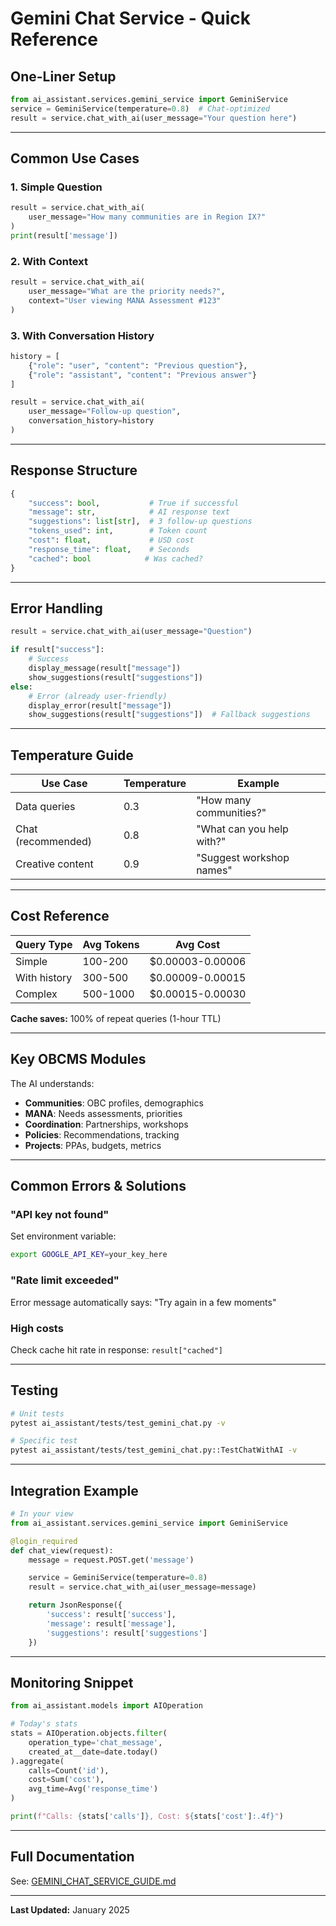 # Gemini Chat Service - Quick Reference

## One-Liner Setup

```python
from ai_assistant.services.gemini_service import GeminiService
service = GeminiService(temperature=0.8)  # Chat-optimized
result = service.chat_with_ai(user_message="Your question here")
```

---

## Common Use Cases

### 1. Simple Question
```python
result = service.chat_with_ai(
    user_message="How many communities are in Region IX?"
)
print(result['message'])
```

### 2. With Context
```python
result = service.chat_with_ai(
    user_message="What are the priority needs?",
    context="User viewing MANA Assessment #123"
)
```

### 3. With Conversation History
```python
history = [
    {"role": "user", "content": "Previous question"},
    {"role": "assistant", "content": "Previous answer"}
]

result = service.chat_with_ai(
    user_message="Follow-up question",
    conversation_history=history
)
```

---

## Response Structure

```python
{
    "success": bool,           # True if successful
    "message": str,            # AI response text
    "suggestions": list[str],  # 3 follow-up questions
    "tokens_used": int,        # Token count
    "cost": float,             # USD cost
    "response_time": float,    # Seconds
    "cached": bool            # Was cached?
}
```

---

## Error Handling

```python
result = service.chat_with_ai(user_message="Question")

if result["success"]:
    # Success
    display_message(result["message"])
    show_suggestions(result["suggestions"])
else:
    # Error (already user-friendly)
    display_error(result["message"])
    show_suggestions(result["suggestions"])  # Fallback suggestions
```

---

## Temperature Guide

| Use Case | Temperature | Example |
|----------|-------------|---------|
| Data queries | 0.3 | "How many communities?" |
| Chat (recommended) | 0.8 | "What can you help with?" |
| Creative content | 0.9 | "Suggest workshop names" |

---

## Cost Reference

| Query Type | Avg Tokens | Avg Cost |
|------------|------------|----------|
| Simple | 100-200 | $0.00003-0.00006 |
| With history | 300-500 | $0.00009-0.00015 |
| Complex | 500-1000 | $0.00015-0.00030 |

**Cache saves:** 100% of repeat queries (1-hour TTL)

---

## Key OBCMS Modules

The AI understands:
- **Communities**: OBC profiles, demographics
- **MANA**: Needs assessments, priorities
- **Coordination**: Partnerships, workshops
- **Policies**: Recommendations, tracking
- **Projects**: PPAs, budgets, metrics

---

## Common Errors & Solutions

### "API key not found"
Set environment variable:
```bash
export GOOGLE_API_KEY=your_key_here
```

### "Rate limit exceeded"
Error message automatically says: "Try again in a few moments"

### High costs
Check cache hit rate in response: `result["cached"]`

---

## Testing

```bash
# Unit tests
pytest ai_assistant/tests/test_gemini_chat.py -v

# Specific test
pytest ai_assistant/tests/test_gemini_chat.py::TestChatWithAI -v
```

---

## Integration Example

```python
# In your view
from ai_assistant.services.gemini_service import GeminiService

@login_required
def chat_view(request):
    message = request.POST.get('message')

    service = GeminiService(temperature=0.8)
    result = service.chat_with_ai(user_message=message)

    return JsonResponse({
        'success': result['success'],
        'message': result['message'],
        'suggestions': result['suggestions']
    })
```

---

## Monitoring Snippet

```python
from ai_assistant.models import AIOperation

# Today's stats
stats = AIOperation.objects.filter(
    operation_type='chat_message',
    created_at__date=date.today()
).aggregate(
    calls=Count('id'),
    cost=Sum('cost'),
    avg_time=Avg('response_time')
)

print(f"Calls: {stats['calls']}, Cost: ${stats['cost']:.4f}")
```

---

## Full Documentation

See: [GEMINI_CHAT_SERVICE_GUIDE.md](GEMINI_CHAT_SERVICE_GUIDE.md)

---

**Last Updated:** January 2025
